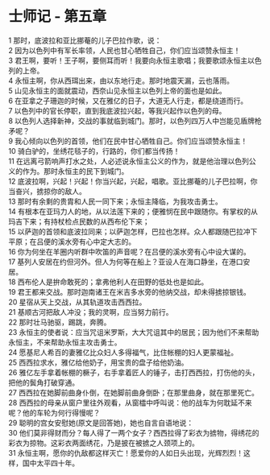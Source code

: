 # 士师记 - 第五章
  
 1 那时，底波拉和亚比挪菴的儿子巴拉作歌，说：  
 2 因为以色列中有军长率领，人民也甘心牺牲自己，你们应当颂赞永恒主！  
 3 君王啊，要听！王子啊，要侧耳而听！我要向永恒主歌唱；我要歌颂永恒主以色列的上帝。  
 4 永恒主啊，你从西珥出来，由以东地行走。那时地震天漏，云也落雨。  
 5 山见永恒主的面就震动，西奈山见永恒主以色列上帝的面也是如此。  
 6 在亚拿之子珊迦的时候，又在雅亿的日子，大道无人行走，都是绕道而行。  
 7 以色列中的官长停职，直到我底波拉兴起，等我兴起作以色列的母。  
 8 以色列人选择新神，交战的事就临到城门。那时，以色列四万人中岂能见盾牌枪矛呢？  
 9 我心倾向以色列的首领，他们在民中甘心牺牲自己。你们应当颂赞永恒主！  
 10 骑白驴的，坐绣花毯子的，行路的，你们都当传扬！  
 11 在远离弓箭响声打水之处，人必述说永恒主公义的作为，就是他治理以色列公义的作为。那时永恒主的民下到城门。  
 12 底波拉啊，兴起！兴起！你当兴起，兴起，唱歌。亚比挪菴的儿子巴拉啊，你当奋兴，掳掠你的敌人。  
 13 那时有余剩的贵胄和人民一同下来；永恒主降临，为我攻击勇士。  
 14 有根本在亚玛力人的地，从以法莲下来的；便雅悯在民中跟随你。有掌权的从玛吉下来；有持杖检点民数的从西布伦下来；  
 15 以萨迦的首领和底波拉同来；以萨迦怎样，巴拉也怎样。众人都跟随巴拉冲下平原；在吕便的溪水旁有心中定大志的。  
 16 你为何坐在羊圈内听群中吹笛的声音呢？在吕便的溪水旁有心中设大谋的。  
 17 基列人安居在约但河外。但人为何等在船上？亚设人在海口静坐，在港口安居。  
 18 西布伦人是拚命敢死的；拿弗他利人在田野的低处也是如此。  
 19 君王都来交战。那时迦南诸王在米吉多水旁的他纳交战，却未得掳掠银钱。  
 20 星宿从天上交战，从其轨道攻击西西拉。  
 21 基顺古河把敌人冲没；我的灵啊，应当努力前行。  
 22 那时壮马驰驱，踢跳，奔腾。  
 23 永恒主的使者说：应当咒诅米罗斯，大大咒诅其中的居民；因为他们不来帮助永恒主，不来帮助永恒主攻击勇士。  
 24 愿基尼人希百的妻雅亿比众妇人多得福气，比住帐棚的妇人更蒙福祉。  
 25 西西拉求水，雅亿给他奶子，用宝贵的盘子给他奶油。  
 26 雅亿左手拿着帐棚的橛子，右手拿着匠人的锤子，击打西西拉，打伤他的头，把他的鬓角打破穿通。  
 27 西西拉在她脚前曲身仆倒，在她脚前曲身倒卧；在那里曲身，就在那里死亡。  
 28 西西拉的母亲从窗户里往外观看，从窗櫺中呼叫说：他的战车为何耽延不来呢？他的车轮为何行得慢呢？  
 29 聪明的宫女安慰她(原文是回答她)，她也自言自语地说：  
 30 他们莫非得财而分？每人得了一两个女子？西西拉得了彩衣为掳物，得绣花的彩衣为掠物。这彩衣两面绣花，乃是披在被掳之人颈项上的。  
 31 永恒主啊，愿你的仇敌都这样灭亡！愿爱你的人如日头出现，光辉烈烈！这样，国中太平四十年。